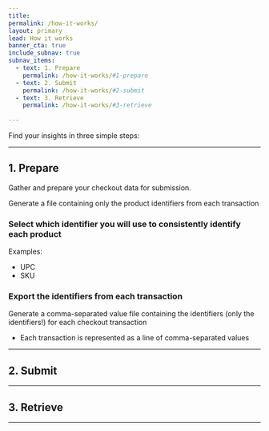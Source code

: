 ```yaml
---
title: 
permalink: /how-it-works/
layout: primary
lead: How it works
banner_cta: true
include_subnav: true
subnav_items:
  - text: 1. Prepare
    permalink: /how-it-works/#1-prepare
  - text: 2. Submit
    permalink: /how-it-works/#2-submit
  - text: 3. Retrieve
    permalink: /how-it-works/#3-retrieve
    
---
```

Find your insights in three simple steps:

----

## 1. Prepare
Gather and prepare your checkout data for submission.

Generate a file containing only the product identifiers from each transaction

### Select which identifier you will use to consistently identify each product 
Examples: 
  - UPC
  - SKU

### Export the identifiers from each transaction
Generate a comma-separated value file containing the identifiers (only the identifiers!) for each checkout transaction

- Each transaction is represented as a line of comma-separated values

----

## 2. Submit



-----

## 3. Retrieve


-----